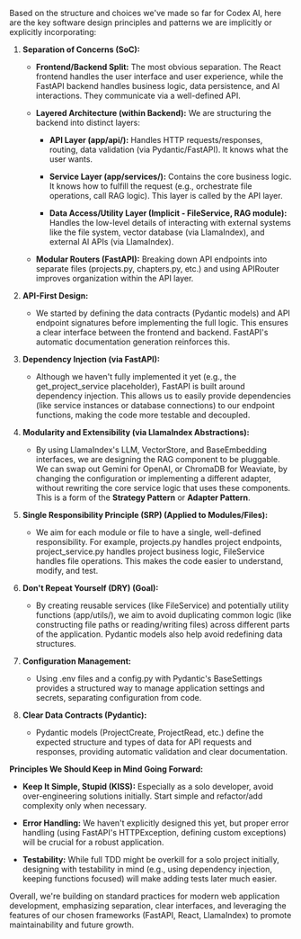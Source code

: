 
Based on the structure and choices we've made so far for Codex AI, here are the key software design principles and patterns we are implicitly or explicitly incorporating:

1.  **Separation of Concerns (SoC):**
    
    -   **Frontend/Backend Split:** The most obvious separation. The React frontend handles the user interface and user experience, while the FastAPI backend handles business logic, data persistence, and AI interactions. They communicate via a well-defined API.
        
    -   **Layered Architecture (within Backend):** We are structuring the backend into distinct layers:
        
        -   **API Layer (app/api/):** Handles HTTP requests/responses, routing, data validation (via Pydantic/FastAPI). It knows what the user wants.
            
        -   **Service Layer (app/services/):** Contains the core business logic. It knows how to fulfill the request (e.g., orchestrate file operations, call RAG logic). This layer is called by the API layer.
            
        -   **Data Access/Utility Layer (Implicit - FileService, RAG module):** Handles the low-level details of interacting with external systems like the file system, vector database (via LlamaIndex), and external AI APIs (via LlamaIndex).
            
    -   **Modular Routers (FastAPI):** Breaking down API endpoints into separate files (projects.py, chapters.py, etc.) and using APIRouter improves organization within the API layer.
        
2.  **API-First Design:**
    
    -   We started by defining the data contracts (Pydantic models) and API endpoint signatures before implementing the full logic. This ensures a clear interface between the frontend and backend. FastAPI's automatic documentation generation reinforces this.
        
3.  **Dependency Injection (via FastAPI):**
    
    -   Although we haven't fully implemented it yet (e.g., the get_project_service placeholder), FastAPI is built around dependency injection. This allows us to easily provide dependencies (like service instances or database connections) to our endpoint functions, making the code more testable and decoupled.
        
4.  **Modularity and Extensibility (via LlamaIndex Abstractions):**
    
    -   By using LlamaIndex's LLM, VectorStore, and BaseEmbedding interfaces, we are designing the RAG component to be pluggable. We can swap out Gemini for OpenAI, or ChromaDB for Weaviate, by changing the configuration or implementing a different adapter, without rewriting the core service logic that uses these components. This is a form of the **Strategy Pattern** or **Adapter Pattern**.
        
5.  **Single Responsibility Principle (SRP) (Applied to Modules/Files):**
    
    -   We aim for each module or file to have a single, well-defined responsibility. For example, projects.py handles project endpoints, project_service.py handles project business logic, FileService handles file operations. This makes the code easier to understand, modify, and test.
        
6.  **Don't Repeat Yourself (DRY) (Goal):**
    
    -   By creating reusable services (like FileService) and potentially utility functions (app/utils/), we aim to avoid duplicating common logic (like constructing file paths or reading/writing files) across different parts of the application. Pydantic models also help avoid redefining data structures.
        
7.  **Configuration Management:**
    
    -   Using .env files and a config.py with Pydantic's BaseSettings provides a structured way to manage application settings and secrets, separating configuration from code.
        
8.  **Clear Data Contracts (Pydantic):**
    
    -   Pydantic models (ProjectCreate, ProjectRead, etc.) define the expected structure and types of data for API requests and responses, providing automatic validation and clear documentation.
        

**Principles We Should Keep in Mind Going Forward:**

-   **Keep It Simple, Stupid (KISS):** Especially as a solo developer, avoid over-engineering solutions initially. Start simple and refactor/add complexity only when necessary.
    
-   **Error Handling:** We haven't explicitly designed this yet, but proper error handling (using FastAPI's HTTPException, defining custom exceptions) will be crucial for a robust application.
    
-   **Testability:** While full TDD might be overkill for a solo project initially, designing with testability in mind (e.g., using dependency injection, keeping functions focused) will make adding tests later much easier.
    

Overall, we're building on standard practices for modern web application development, emphasizing separation, clear interfaces, and leveraging the features of our chosen frameworks (FastAPI, React, LlamaIndex) to promote maintainability and future growth.
